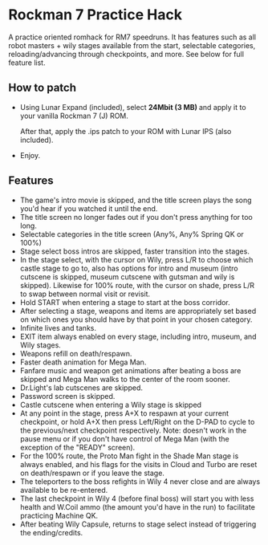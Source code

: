 # Rockman 7 Practice Hack

A practice oriented romhack for RM7 speedruns.
It has features such as all robot masters + wily stages available from the start, selectable categories,  reloading/advancing through checkpoints, and more. See below for full feature list.

## How to patch

- Using Lunar Expand (included), select  <strong>24Mbit (3 MB) </strong> and apply it to your vanilla Rockman 7 (J) ROM.
  
  After that, apply the .ips patch to your ROM with Lunar IPS (also included).
- Enjoy.


## Features

- The game's intro movie is skipped, and the title screen plays the song you'd hear if you watched it until the end.
- The title screen no longer fades out if you don't press anything for too long.
- Selectable categories in the title screen (Any%, Any% Spring QK or 100%) 
- Stage select boss intros are skipped, faster transition into the stages.
- In the stage select, with the cursor on Wily, press L/R to choose which castle stage to go to, also has options for intro and museum (intro cutscene is skipped, museum cutscene with gutsman and wily is skipped). 
Likewise for 100% route, with the cursor on shade, press L/R to swap between normal visit or revisit.
- Hold START when entering a stage to start at the boss corridor.
- After selecting a stage, weapons and items are appropriately set based on which ones you should have by that point in your chosen category.
- Infinite lives and tanks.
- EXIT item always enabled on every stage, including intro, museum, and Wily stages.
- Weapons refill on death/respawn.
- Faster death animation for Mega Man.
- Fanfare music and weapon get animations after beating a boss are skipped and Mega Man walks to the center of the room sooner.
- Dr.Light's lab cutscenes are skipped.
- Password screen is skipped.
- Castle cutscene when entering a Wily stage is skipped
- At any point in the stage, press A+X to respawn at your current checkpoint, or hold A+X then press Left/Right on the D-PAD to cycle to the previous/next checkpoint respectively. Note: doesn't work in the pause menu or if you don't have control of Mega Man (with the exception of the "READY" screen).
- For the 100% route, the Proto Man fight in the Shade Man stage is always enabled, and his flags for the visits in Cloud and Turbo are reset on death/respawn or if you leave the stage.
- The teleporters to the boss refights in Wily 4 never close and are always available to be re-entered.
- The last checkpoint in Wily 4 (before final boss) will start you with less health and W.Coil ammo (the amount you'd have in the run) to facilitate practicing Machine QK.
- After beating Wily Capsule, returns to stage select instead of triggering the ending/credits.
